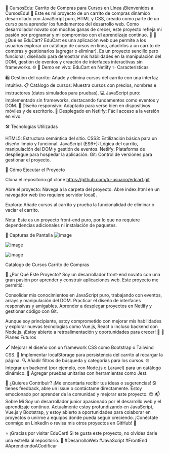 🛒 CursosEdu: Carrito de Compras para Cursos en Línea
¡Bienvenidos a CursosEdu! 🎉 Este es mi proyecto de un carrito de compras dinámico desarrollado con JavaScript puro, HTML y CSS, creado como parte de un curso para aprender los fundamentos del desarrollo web. Como desarrollador novato con muchas ganas de crecer, este proyecto refleja mi pasión por programar y mi compromiso con el aprendizaje continuo. 🚀
📖 ¿Qué es EduCart?
EduCart es una aplicación web que permite a los usuarios explorar un catálogo de cursos en línea, añadirlos a un carrito de compras y gestionarlos (agregar o eliminar). Es un proyecto sencillo pero funcional, diseñado para demostrar mis habilidades en la manipulación del DOM, gestión de eventos y creación de interfaces interactivas sin frameworks. 🌐
🔗 Demo en vivo: EduCart en Netlify
✨ Características

🛍️ Gestión del carrito: Añade y elimina cursos del carrito con una interfaz intuitiva.
📋 Catálogo de cursos: Muestra cursos con precios, nombres e instructores (datos simulados para pruebas).
💻 JavaScript puro: Implementado sin frameworks, destacando fundamentos como eventos y DOM.
📱 Diseño responsivo: Adaptado para verse bien en dispositivos móviles y de escritorio.
🚀 Desplegado en Netlify: Fácil acceso a la versión en vivo.

🛠️ Tecnologías Utilizadas

HTML5: Estructura semántica del sitio.
CSS3: Estilización básica para un diseño limpio y funcional.
JavaScript (ES6+): Lógica del carrito, manipulación del DOM y gestión de eventos.
Netlify: Plataforma de despliegue para hospedar la aplicación.
Git: Control de versiones para gestionar el proyecto.

🚀 Cómo Ejecutar el Proyecto

Clona el repositorio:git clone https://github.com/tu-usuario/edcart.git


Abre el proyecto:
Navega a la carpeta del proyecto.
Abre index.html en un navegador web (no requiere servidor local).


Explora:
Añade cursos al carrito y prueba la funcionalidad de eliminar o vaciar el carrito.




Nota: Este es un proyecto front-end puro, por lo que no requiere dependencias adicionales ni instalación de paquetes.

📸 Capturas de Pantalla
![image](https://github.com/user-attachments/assets/0d0a4415-4fa0-4eea-a208-3b8e0865c036)

![image](https://github.com/user-attachments/assets/64df826f-cc03-4bd8-a1e8-303b453225b6)

![image](https://github.com/user-attachments/assets/e2a2a36d-056f-414f-8593-bff7b1725c02)






Catálogo de Cursos
Carrito de Compras







🌟 ¿Por Qué Este Proyecto?
Soy un desarrollador front-end novato con una gran pasión por aprender y construir aplicaciones web. Este proyecto me permitió:

Consolidar mis conocimientos en JavaScript puro, trabajando con eventos, arrays y manipulación del DOM.
Practicar el diseño de interfaces responsivas y amigables.
Aprender a desplegar proyectos en Netlify y gestionar código con Git.

Aunque soy principiante, estoy comprometido con mejorar mis habilidades y explorar nuevas tecnologías como Vue.js, React o incluso backend con Node.js. ¡Estoy abierto a retroalimentación y oportunidades para crecer! 🙌
🔮 Planes Futuros

🖌️ Mejorar el diseño con un framework CSS como Bootstrap o Tailwind CSS.
💾 Implementar localStorage para persistencia del carrito al recargar la página.
🔍 Añadir filtros de búsqueda y categorías para los cursos.
🌐 Integrar un backend (por ejemplo, con Node.js o Laravel) para un catálogo dinámico.
🧪 Agregar pruebas unitarias con herramientas como Jest.

🤝 ¿Quieres Contribuir?
¡Me encantaría recibir tus ideas o sugerencias! Si tienes feedback, abre un issue o contáctame directamente. Estoy emocionado por aprender de la comunidad y mejorar este proyecto. 😊
📬 Sobre Mí
Soy un desarrollador junior apasionado por el desarrollo web y el aprendizaje continuo. Actualmente estoy profundizando en JavaScript, Vue.js y Bootstrap, y estoy abierto a oportunidades para colaborar en proyectos o unirme a equipos donde pueda seguir creciendo. ¡Conéctate conmigo en LinkedIn o revisa mis otros proyectos en GitHub! 📩

⭐ ¡Gracias por visitar EduCart! Si te gusta este proyecto, no olvides darle una estrella al repositorio. 🌟
#DesarrolloWeb #JavaScript #FrontEnd #AprendiendoACodificar
